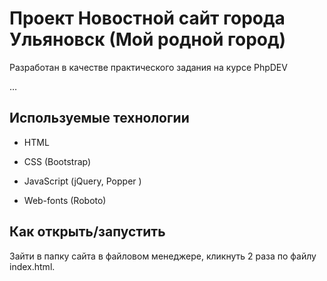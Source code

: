 # Проект Новостной сайт города Ульяновск (Мой родной город)

Разработан в качестве практического задания на курсе PhpDEV

…

## Используемые технологии

* HTML

* CSS (Bootstrap)

* JavaScript (jQuery, Popper )

* Web-fonts (Roboto)

## Как открыть/запустить

Зайти в папку сайта в файловом менеджере, кликнуть 2 раза по файлу index.html.
